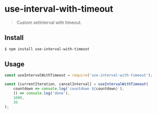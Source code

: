 # use-interval-with-timeout

> Custom setInterval with timeout.

## Install

```bash
$ npm install use-interval-with-timeout
```

## Usage

```javascript
const useIntervalWithTimeout = require('use-interval-with-timeout');

const [currentIteration, cancelInterval] = useIntervalWithTimeout(
    countdown => console.log(`countdown ${countdown}`),
    () => console.log('done'),
    1000,
    30
);
```
